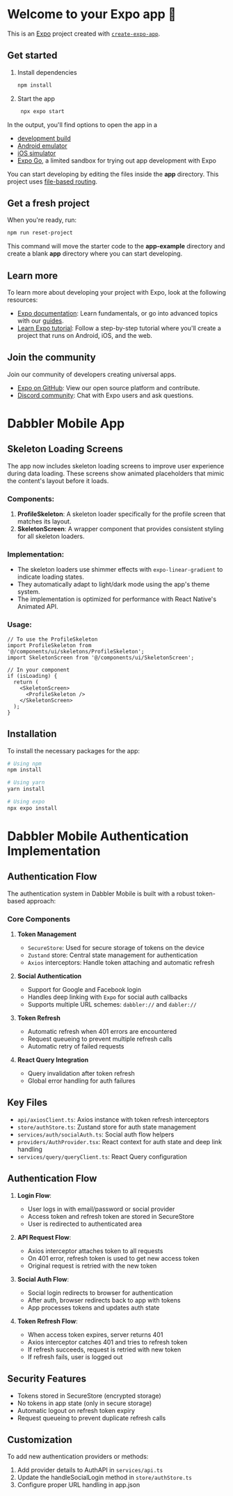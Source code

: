# Welcome to your Expo app 👋

This is an [Expo](https://expo.dev) project created with [`create-expo-app`](https://www.npmjs.com/package/create-expo-app).

## Get started

1. Install dependencies

   ```bash
   npm install
   ```

2. Start the app

   ```bash
    npx expo start
   ```

In the output, you'll find options to open the app in a

- [development build](https://docs.expo.dev/develop/development-builds/introduction/)
- [Android emulator](https://docs.expo.dev/workflow/android-studio-emulator/)
- [iOS simulator](https://docs.expo.dev/workflow/ios-simulator/)
- [Expo Go](https://expo.dev/go), a limited sandbox for trying out app development with Expo

You can start developing by editing the files inside the **app** directory. This project uses [file-based routing](https://docs.expo.dev/router/introduction).

## Get a fresh project

When you're ready, run:

```bash
npm run reset-project
```

This command will move the starter code to the **app-example** directory and create a blank **app** directory where you can start developing.

## Learn more

To learn more about developing your project with Expo, look at the following resources:

- [Expo documentation](https://docs.expo.dev/): Learn fundamentals, or go into advanced topics with our [guides](https://docs.expo.dev/guides).
- [Learn Expo tutorial](https://docs.expo.dev/tutorial/introduction/): Follow a step-by-step tutorial where you'll create a project that runs on Android, iOS, and the web.

## Join the community

Join our community of developers creating universal apps.

- [Expo on GitHub](https://github.com/expo/expo): View our open source platform and contribute.
- [Discord community](https://chat.expo.dev): Chat with Expo users and ask questions.

# Dabbler Mobile App

## Skeleton Loading Screens

The app now includes skeleton loading screens to improve user experience during data loading. These screens show animated placeholders that mimic the content's layout before it loads.

### Components:

1. **ProfileSkeleton**: A skeleton loader specifically for the profile screen that matches its layout.
2. **SkeletonScreen**: A wrapper component that provides consistent styling for all skeleton loaders.

### Implementation:

- The skeleton loaders use shimmer effects with `expo-linear-gradient` to indicate loading states.
- They automatically adapt to light/dark mode using the app's theme system.
- The implementation is optimized for performance with React Native's Animated API.

### Usage:

```tsx
// To use the ProfileSkeleton
import ProfileSkeleton from '@/components/ui/skeletons/ProfileSkeleton';
import SkeletonScreen from '@/components/ui/SkeletonScreen';

// In your component
if (isLoading) {
  return (
    <SkeletonScreen>
      <ProfileSkeleton />
    </SkeletonScreen>
  );
}
```

## Installation

To install the necessary packages for the app:

```bash
# Using npm
npm install

# Using yarn
yarn install

# Using expo
npx expo install
```

# Dabbler Mobile Authentication Implementation

## Authentication Flow

The authentication system in Dabbler Mobile is built with a robust token-based approach:

### Core Components

1. **Token Management**
   - `SecureStore`: Used for secure storage of tokens on the device
   - `Zustand` store: Central state management for authentication
   - `Axios` interceptors: Handle token attaching and automatic refresh

2. **Social Authentication**
   - Support for Google and Facebook login
   - Handles deep linking with `Expo` for social auth callbacks
   - Supports multiple URL schemes: `dabbler://` and `dabler://`

3. **Token Refresh**
   - Automatic refresh when 401 errors are encountered
   - Request queueing to prevent multiple refresh calls
   - Automatic retry of failed requests

4. **React Query Integration**
   - Query invalidation after token refresh
   - Global error handling for auth failures

## Key Files

- `api/axiosClient.ts`: Axios instance with token refresh interceptors
- `store/authStore.ts`: Zustand store for auth state management
- `services/auth/socialAuth.ts`: Social auth flow helpers
- `providers/AuthProvider.tsx`: React context for auth state and deep link handling
- `services/query/queryClient.ts`: React Query configuration

## Authentication Flow

1. **Login Flow**:
   - User logs in with email/password or social provider
   - Access token and refresh token are stored in SecureStore
   - User is redirected to authenticated area

2. **API Request Flow**:
   - Axios interceptor attaches token to all requests
   - On 401 error, refresh token is used to get new access token
   - Original request is retried with the new token

3. **Social Auth Flow**:
   - Social login redirects to browser for authentication
   - After auth, browser redirects back to app with tokens
   - App processes tokens and updates auth state

4. **Token Refresh Flow**:
   - When access token expires, server returns 401
   - Axios interceptor catches 401 and tries to refresh token
   - If refresh succeeds, request is retried with new token
   - If refresh fails, user is logged out

## Security Features

- Tokens stored in SecureStore (encrypted storage)
- No tokens in app state (only in secure storage)
- Automatic logout on refresh token expiry
- Request queueing to prevent duplicate refresh calls

## Customization

To add new authentication providers or methods:
1. Add provider details to AuthAPI in `services/api.ts`
2. Update the handleSocialLogin method in `store/authStore.ts`
3. Configure proper URL handling in app.json
